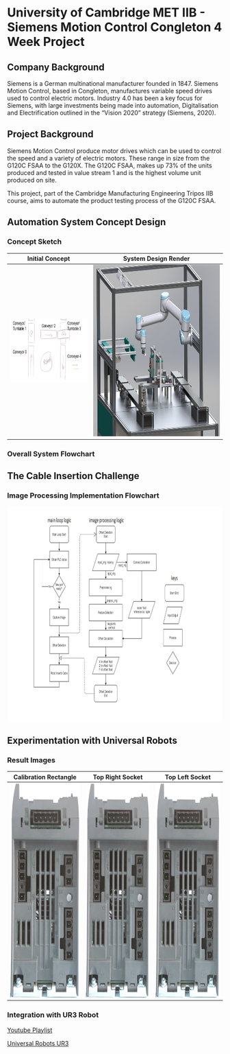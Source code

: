 # University of Cambridge MET IIB - Siemens Motion Control Congleton 4 Week Project

## Company Background
Siemens is a German multinational manufacturer founded in 1847. Siemens Motion Control, based in Congleton, manufactures variable speed drives used to control electric motors. Industry 4.0 has been a key focus for Siemens, with large investments being made into automation, Digitalisation and Electrification outlined in the “Vision 2020” strategy (Siemens, 2020).

## Project Background
Siemens Motion Control produce motor drives which can be used to control the speed and a variety of electric motors. These range in size from the G120C FSAA to the G120X. The G120C FSAA, makes up 73% of the units produced and tested in value stream 1 and is the highest volume unit produced on site.

This project, part of the Cambridge Manufacturing Engineering Tripos IIB course, aims to automate the product testing process of the G120C FSAA.

## Automation System Concept Design
### Concept Sketch
Initial Concept | System Design Render
:-------------------------:|:-------------------------:
<img src="https://github.com/jameslee98331/METIIB-SIEMENS-4WK/blob/master/README_images/system_concept_sketch.JPG" alt="Automation System Concept Design" height="150"> | <img src="https://github.com/jameslee98331/METIIB-SIEMENS-4WK/blob/master/README_images/system_render.JPG" alt="Automation System Concept Design" height="400">

### Overall System Flowchart


## The Cable Insertion Challenge
### Image Processing Implementation Flowchart
<img src="https://github.com/jameslee98331/METIIB-SIEMENS-4WK/blob/master/README_images/flowchart.png" alt="Image Processing implementation flowchart" height="500">

## Experimentation with Universal Robots
### Result Images
Calibration Rectangle|Top Right Socket|Top Left Socket
:-------------------------:|:-------------------------: | :-------------------------:
<img src="https://github.com/jameslee98331/METIIB-SIEMENS-4WK/blob/master/siecon_cv_metiib/sample_files/output/ORB_calib_keypoints_1.jpg" alt="Calibration Rectangle" height="500">   |  <img src="https://github.com/jameslee98331/METIIB-SIEMENS-4WK/blob/master/siecon_cv_metiib/sample_files/output/ORB_keypoints_1.jpg" alt="Top Right Socket" height="500"> |  <img src="https://github.com/jameslee98331/METIIB-SIEMENS-4WK/blob/master/siecon_cv_metiib/sample_files/output/ORB_keypoints_4.jpg" alt="Top Left Socket" height="500">

### Integration with UR3 Robot
[Youtube Playlist](https://www.youtube.com/watch?v=Jgzx33S-dag&list=PLYTTtnjhUa9W1Uqdmo4yu7Gt5M1QhjdI6)

[Universal Robots UR3](https://www.universal-robots.com/products/ur3-robot/)
